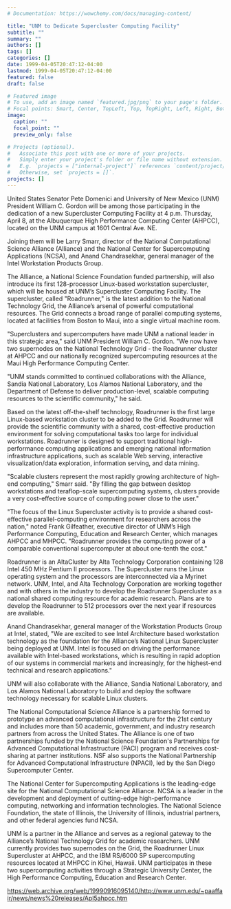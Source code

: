 ```yaml
---
# Documentation: https://wowchemy.com/docs/managing-content/

title: "UNM to Dedicate Supercluster Computing Facility"
subtitle: ""
summary: ""
authors: []
tags: []
categories: []
date: 1999-04-05T20:47:12-04:00
lastmod: 1999-04-05T20:47:12-04:00
featured: false
draft: false

# Featured image
# To use, add an image named `featured.jpg/png` to your page's folder.
# Focal points: Smart, Center, TopLeft, Top, TopRight, Left, Right, BottomLeft, Bottom, BottomRight.
image:
  caption: ""
  focal_point: ""
  preview_only: false

# Projects (optional).
#   Associate this post with one or more of your projects.
#   Simply enter your project's folder or file name without extension.
#   E.g. `projects = ["internal-project"]` references `content/project/deep-learning/index.md`.
#   Otherwise, set `projects = []`.
projects: []
---
```



United States Senator Pete Domenici and University of New Mexico (UNM) President William C. Gordon will be among those participating in the dedication of a new Supercluster Computing Facility at 4 p.m. Thursday, April 8, at the Albuquerque High Performance Computing Center (AHPCC), located on the UNM campus at 1601 Central Ave. NE.

Joining them will be Larry Smarr, director of the National Computational Science Alliance (Alliance) and the National Center for Supercomputing Applications (NCSA), and Anand Chandrasekhar, general manager of the Intel Workstation Products Group.

The Alliance, a National Science Foundation funded partnership, will also introduce its first 128-processor Linux-based workstation supercluster, which will be housed at UNM’s Supercluster Computing Facility. The supercluster, called "Roadrunner," is the latest addition to the National Technology Grid, the Alliance’s arsenal of powerful computational resources. The Grid connects a broad range of parallel computing systems, located at facilities from Boston to Maui, into a single virtual machine room.

"Superclusters and supercomputers have made UNM a national leader in this strategic area," said UNM President William C. Gordon. "We now have two supernodes on the National Technology Grid - the Roadrunner cluster at AHPCC and our nationally recognized supercomputing resources at the Maui High Performance Computing Center.

"UNM stands committed to continued collaborations with the Alliance, Sandia National Laboratory, Los Alamos National Laboratory, and the Department of Defense to deliver production-level, scalable computing resources to the scientific community," he said.

Based on the latest off-the-shelf technology, Roadrunner is the first large Linux-based workstation cluster to be added to the Grid. Roadrunner will provide the scientific community with a shared, cost-effective production environment for solving computational tasks too large for individual workstations. Roadrunner is designed to support traditional high-performance computing applications and emerging national information infrastructure applications, such as scalable Web serving, interactive visualization/data exploration, information serving, and data mining.

"Scalable clusters represent the most rapidly growing architecture of high-end computing," Smarr said. "By filling the gap between desktop workstations and teraflop-scale supercomputing systems, clusters provide a very cost-effective source of computing power close to the user."

"The focus of the Linux Supercluster activity is to provide a shared cost-effective parallel-computing environment for researchers across the nation," noted Frank Gilfeather, executive director of UNM’s High Performance Computing, Education and Research Center, which manages AHPCC and MHPCC. "Roadrunner provides the computing power of a comparable conventional supercomputer at about one-tenth the cost."

Roadrunner is an AltaCluster by Alta Technology Corporation containing 128 Intel 450 MHz Pentium II processors. The Supercluster runs the Linux operating system and the processors are interconnected via a Myrinet network. UNM, Intel, and Alta Technology Corporation are working together and with others in the industry to develop the Roadrunner Supercluster as a national shared computing resource for academic research. Plans are to develop the Roadrunner to 512 processors over the next year if resources are available.

Anand Chandrasekhar, general manager of the Workstation Products Group at Intel, stated, "We are excited to see Intel Architecture based workstation technology as the foundation for the Alliance’s National Linux Supercluster being deployed at UNM. Intel is focused on driving the performance available with Intel-based workstations, which is resulting in rapid adoption of our systems in commercial markets and increasingly, for the highest-end technical and research applications."

UNM will also collaborate with the Alliance, Sandia National Laboratory, and Los Alamos National Laboratory to build and deploy the software technology necessary for scalable Linux clusters.

The National Computational Science Alliance is a partnership formed to prototype an advanced computational infrastructure for the 21st century and includes more than 50 academic, government, and industry research partners from across the United States. The Alliance is one of two partnerships funded by the National Science Foundation's Partnerships for Advanced Computational Infrastructure (PACI) program and receives cost-sharing at partner institutions. NSF also supports the National Partnership for Advanced Computational Infrastructure (NPACI), led by the San Diego Supercomputer Center.

The National Center for Supercomputing Applications is the leading-edge site for the National Computational Science Alliance. NCSA is a leader in the development and deployment of cutting-edge high-performance computing, networking and information technologies. The National Science Foundation, the state of Illinois, the University of Illinois, industrial partners, and other federal agencies fund NCSA.

UNM is a partner in the Alliance and serves as a regional gateway to the Alliance’s National Technology Grid for academic researchers. UNM currently provides two supernodes on the Grid, the Roadrunner Linux Supercluster at AHPCC, and the IBM RS/6000 SP supercomputing resources located at MHPCC in Kihei, Hawaii. UNM participates in these two supercomputing activities through a Strategic University Center, the High Performance Computing, Education and Research Center.

https://web.archive.org/web/19990916095140/http://www.unm.edu/~paaffair/news/news%20releases/Apl5ahpcc.htm

